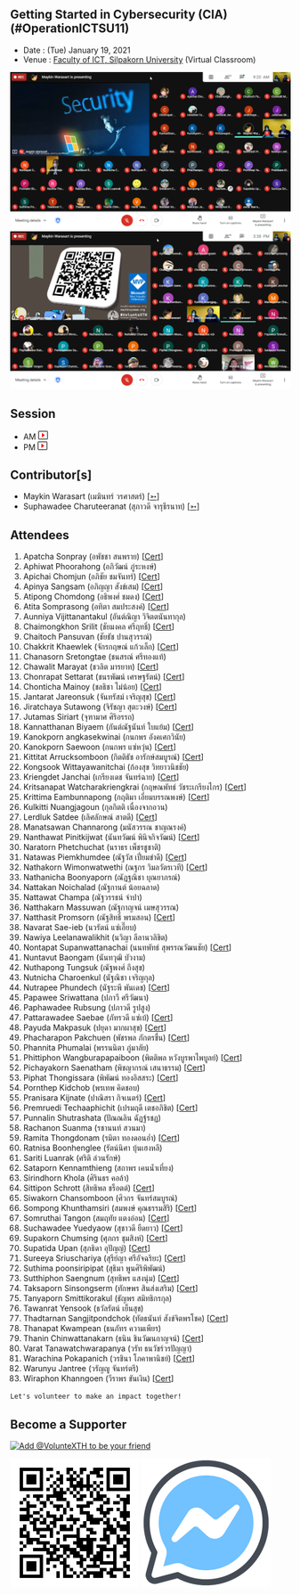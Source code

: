 ## Getting Started in Cybersecurity (CIA) (#OperationICTSU11)

+ Date : (Tue) January 19, 2021
+ Venue : [Faculty of ICT, Silpakorn University](https://www.ict.su.ac.th/) (Virtual Classroom)

[![](OperationICTSU11/pic/2021-01-19_092057.png "#OperationICTSU11")](OperationICTSU11/pic/2021-01-19_092057.png)
[![](OperationICTSU11/pic/2021-01-19_153833.png "#OperationICTSU11")](OperationICTSU11/pic/2021-01-19_153833.png)

## Session
+ AM [![](OperationICTSU11/pic/video-youtube.png "#OperationICTSU11")](https://drive.google.com/file/d/1WIBS7C9WjLMUPKi6UnHyJyvzb07-YMP_)
+ PM [![](OperationICTSU11/pic/video-youtube.png "#OperationICTSU11")](https://drive.google.com/file/d/1S9Hxg1JAsBQquqYmnh8LM6dtSGJ8N6CZ)

## Contributor[s]
+ Maykin Warasart (เมฆินทร์ วรศาสตร์) [[➳](http://mk.in.th)]
+ Suphawadee Charuteeranat (สุภาวดี จารุธีรนาท) [[➳](https://www.facebook.com/thdeemiss03)]

## Attendees
<!--  [[Cert](OperationICTSU11/attendance/xxx.pdf)] -->
1. Apatcha Sonpray (อพัชชา สนพราย) [[Cert](OperationICTSU11/attendance/VXOpICTSU11-20210119-Apatcha-Sonpray.pdf)]
1. Aphiwat Phoorahong (อภิวัฒน์ ภู่ระหงษ์)
1. Apichai Chomjun (อภิชัย ชมจันทร์) [[Cert](OperationICTSU11/attendance/VXOpICTSU11-20210119-Apichai-Chomjun.pdf)]
1. Apinya Sangsam (อภิญญา สังข์เสม) [[Cert](OperationICTSU11/attendance/VXOpICTSU11-20210119-Apinya-Sangsam.pdf)]
1. Atipong Chomdong (อธิพงศ์ ชมดง) [[Cert](OperationICTSU11/attendance/VXOpICTSU11-20210119-Atipong-Chomdong.pdf)]
1. Atita Somprasong (อทิตา สมประสงค์) [[Cert](OperationICTSU11/attendance/VXOpICTSU11-20210119-Atita-Somprasong.pdf)]
1. Aunniya Vijittanantakul (อันต์ณิญา วิจิตตนันทากุล)
1. Chaimongkhon Srilit (ชัยมงคล ศรีฤทธิ์) [[Cert](OperationICTSU11/attendance/VXOpICTSU11-20210119-Chaimongkhon-Srilit.pdf)]
1. Chaitoch Pansuvan (ชัยธัช ปานสุวรรณ์)
1. Chakkrit Khaewlek (จักรกฤษณ์ แก้วเล็ก) [[Cert](OperationICTSU11/attendance/VXOpICTSU11-20210119-Chakkrit-Khaewlek.pdf)]
1. Chanasorn Sretongtae (ชนสรณ์ ศรีทองแท้)
1. Chawalit Marayat (ชวลิต มารยาท) [[Cert](OperationICTSU11/attendance/VXOpICTSU11-20210119-Chawalit-Marayat.pdf)]
1. Chonrapat Settarat (ชนรพัฒน์ เศรษฐรัตน์) [[Cert](OperationICTSU11/attendance/VXOpICTSU11-20210119-Chonrapat-Settarat.pdf)]
1. Chonticha Mainoy (ชลธิชา ไม่น้อย) [[Cert](OperationICTSU11/attendance/VXOpICTSU11-20210119-Chonticha-Mainoy.pdf)]
1. Jantarat Jareonsuk (จันทรัสม์ เจริญสุข) [[Cert](OperationICTSU11/attendance/VXOpICTSU11-20210119-Jantarat-Jareonsuk.pdf)]
1. Jiratchaya Sutawong (จิรัชญา สุตะวงษ์) [[Cert](OperationICTSU11/attendance/VXOpICTSU11-20210119-Jiratchaya-Sutawong.pdf)]
1. Jutamas Siriart (จุฑามาศ ศิริอรรถ)
1. Kannatthanan Biyaem (กันต์ณัฐนันท์ ใบแย้ม) [[Cert](OperationICTSU11/attendance/VXOpICTSU11-20210119-Kannatthanan-Biyaem.pdf)]
1. Kanokporn angkasekwinai (กนกพร อังคเศกวินัย)
1. Kanokporn Saewoon (กนกพร แซ่หวุ่น) [[Cert](OperationICTSU11/attendance/VXOpICTSU11-20210119-Kanokporn-Saewoon.pdf)]
1. Kittitat Arrucksomboon (กิตติธัช อารักษ์สมบูรณ์) [[Cert](OperationICTSU11/attendance/VXOpICTSU11-20210119-Kittitat-Arrucksomboon.pdf)]
1. Kongsook Wittayawanitchai (ก้องสุข วิทยาวนิชชัย)
1. Kriengdet Janchai (เกรียงเดช จันทร์ฉาย) [[Cert](OperationICTSU11/attendance/VXOpICTSU11-20210119-Kriengdet-Janchai.pdf)]
1. Kritsanapat Watcharakriengkrai (กฤษณพัทธ์ วัชระเกรียงไกร) [[Cert](OperationICTSU11/attendance/VXOpICTSU11-20210119-Kritsanapat-W.pdf)]
1. Krittima Eambunnapong (กฤติมา เอี่ยมบรรณพงษ์) [[Cert](OperationICTSU11/attendance/VXOpICTSU11-20210119-Krittima-Eambunnapong.pdf)]
1. Kulkitti Nuangjagoun (กุลกิตติ เนื่องจากอวน)
1. Lerdluk Satdee (เลิศลักษณ์ สาตดี) [[Cert](OperationICTSU11/attendance/VXOpICTSU11-20210119-Lerdluk-Satdee.pdf)]
1. Manatsawan Channarong (มนัสวรรณ ชาญณรงค์)
1. Nanthawat Pinitkijwat (นันทวัฒน์ พินิจกิจวัฒน์) [[Cert](OperationICTSU11/attendance/VXOpICTSU11-20210119-Nanthawat-Pinitkijwat.pdf)]
1. Naratorn Phetchuchat (นราธร เพ็ชรชูชาติ)
1. Natawas Piemkhumdee (ณัฐวัส เปี่ยมขำดี) [[Cert](OperationICTSU11/attendance/VXOpICTSU11-20210119-Natawas-Piemkhumdee.pdf)]
1. Nathakorn Wimonwatwethi (ณฐกร วิมลวัตรเวที) [[Cert](OperationICTSU11/attendance/VXOpICTSU11-20210119-Nathakorn-Wimonwatwethi.pdf)]
1. Nathanicha Boonyaporn (ณัฏฐณิชา บุณยาภรณ์)
1. Nattakan Noichalad (ณัฐกานต์ น้อยฉลาด)
1. Nattawat Champa (ณัฐวรรธน์ จำปา)
1. Natthakarn Massuwan (ณัฐกาญจน์ เมษสุวรรณ)
1. Natthasit Promsorn (ณัฐสิทธิ์ พรมสอน) [[Cert](OperationICTSU11/attendance/VXOpICTSU11-20210119-Natthasit-Promsorn.pdf)]
1. Navarat Sae-ieb (นวรัตน์ แซ่เอี๊ยบ)
1. Nawiya Leelanawalikhit (นวิญา ลีลานวลิขิต)
1. Nontapat Supanwattanachai (นนทพัทธ์ สุพรรณวัฒนชัย) [[Cert](OperationICTSU11/attendance/VXOpICTSU11-20210119-Nontapat-Supanwattanachai.pdf)]
1. Nuntavut Baongam (นันทวุฒิ บัวงาม)
1. Nuthapong Tungsuk (ณัฐพงศ์ ถึงสุข)
1. Nutnicha Charoenkul (นัฐณิชา เจริญกุล)
1. Nutrapee Phundech (นัฐระพี พันเดช)  [[Cert](OperationICTSU11/attendance/VXOpICTSU11-20210119-Nutrapee-Phundech.pdf)]
1. Papawee Sriwattana (ปภาวี ศรีวัฒนา)
1. Paphawadee Rubsung (ปภาวดี รูปสูง)
1. Pattarawadee Saebae (ภัทรวดี แซ่เบ้) [[Cert](OperationICTSU11/attendance/VXOpICTSU11-20210119-Pattarawadee-Saebae.pdf)]
1. Payuda Makpasuk (ปยุดา มากผาสุข) [[Cert](OperationICTSU11/attendance/VXOpICTSU11-20210119-Payuda-Makpasuk.pdf)]
1. Phacharapon Pakchuen (พัชรพล ภักตรชื่น) [[Cert](OperationICTSU11/attendance/VXOpICTSU11-20210119-Phacharapon-Pakchuen.pdf)]
1. Phannita Phumalai (พรรนนิตา ภู่มาลัย)
1. Phittiphon Wangburapapaiboon (พิตติพล หวังบูรพาไพบูลย์) [[Cert](OperationICTSU11/attendance/VXOpICTSU11-20210119-Phittiphon-W.pdf)]
1. Pichayakorn Saenatham (พิชญากรณ์ เสนาธรรม) [[Cert](OperationICTSU11/attendance/VXOpICTSU11-20210119-Pichayakorn-Saenatham.pdf)]
1. Piphat Thongissara (พิพัฒน์ ทองอิสสระ) [[Cert](OperationICTSU11/attendance/VXOpICTSU11-20210119-Piphat-Thongissara.pdf)]
1. Pornthep Kidchob (พรเทพ คิดชอบ)
1. Pranisara Kijnate (ปาณิสรา กิจเนตร์) [[Cert](OperationICTSU11/attendance/VXOpICTSU11-20210119-Pranisara-Kijnate.pdf)]
1. Premruedi Techaaphichit (เปรมฤดี เตชอภิชิต) [[Cert](OperationICTSU11/attendance/VXOpICTSU11-20210119-Premruedi-Techaaphichit.pdf)]
1. Punnalin Shutrashata (ปัณณลิน ฉัฏฐ์รชฏ)
1. Rachanon Suanma (รชานนท์ สวนมา)
1. Ramita Thongdonam (รมิตา ทองดอนอ่ำ) [[Cert](OperationICTSU11/attendance/VXOpICTSU11-20210119-Ramita-Thongdonam.pdf)]
1. Ratnisa Boonhenglee (รัตน์นิศา บุ้นเฮงหลี)
1. Sariti Luanrak (ศริติ ล่วนรักษ์)
1. Sataporn Kennamthieng (สถาพร เคนน้ำเที่ยง)
1. Sirindhorn Khola (ศิรินธร คอล้า)
1. Sittipon Schrott (สิทธิพล ชร็อตต์) [[Cert](OperationICTSU11/attendance/VXOpICTSU11-20210119-Sittipon-Schrott.pdf)]
1. Siwakorn Chansomboon (ศิวกร จันทร์สมบูรณ์)
1. Sompong Khunthamsiri (สมพงษ์ คุณธรรมสิริ) [[Cert](OperationICTSU11/attendance/VXOpICTSU11-20210119-Sompong-Khunthamsiri.pdf)]
1. Somruthai Tangon (สมฤทัย แตงอ่อน) [[Cert](OperationICTSU11/attendance/VXOpICTSU11-20210119-Somruthai-Tangon.pdf)]
1. Suchawadee Yuedyaow (สุชาวดี ยืดยาว) [[Cert](OperationICTSU11/attendance/VXOpICTSU11-20210119-Suchawadee-Yuedyaow.pdf)]
1. Supakorn Chumsing (ศุภกร ชุมสิงห์) [[Cert](OperationICTSU11/attendance/VXOpICTSU11-20210119-Supakorn-Chumsing.pdf)]
1. Supatida Upan (สุภธิดา อุปัญญ์) [[Cert](OperationICTSU11/attendance/VXOpICTSU11-20210119-Supatida-Upan.pdf)]
1. Sureeya Sriuschariya (สุรีย์ญา ศรีอัจฉริยะ) [[Cert](OperationICTSU11/attendance/VXOpICTSU11-20210119-Sureeya-Sriuschariya.pdf)]
1. Suthima poonsiripipat (สุธิมา พูนศิริพิพัฒน์)
1. Sutthiphon Saengnum (สุทธิพร แสงนุ่ม) [[Cert](OperationICTSU11/attendance/VXOpICTSU11-20210119-Sutthiphon-Saengnum.pdf)]
1. Taksaporn Sinsongserm (ทักษพร สินส่งเสริม) [[Cert](OperationICTSU11/attendance/VXOpICTSU11-20210119-Taksaporn-Sinsongserm.pdf)]
1. Tanyaporn Smittikorakul (ธัญพร สมิทธิกรกุล)
1. Tawanrat Yensook (ธวัลรัตน์ เย็นสุข)
1. Thadtarnan Sangjitpondchok (ทัตธนันท์ สังข์จิตพรโชค) [[Cert](OperationICTSU11/attendance/VXOpICTSU11-20210119-Thadtarnan-Sangjitpondchok.pdf)]
1. Thanapat Kwampean (ธนภัทร ความเพียร)
1. Thanin Chinwattanakarn (ธนิน ชินวัฒนกาญจน์) [[Cert](OperationICTSU11/attendance/VXOpICTSU11-20210119-Thanin-Chinwattanakarn.pdf)]
1. Varat Tanawatchwarapanya (วรัท ธนวัชร์วรปัญญา)
1. Warachina Pokapanich (วรชินา โภคาพานิชย์) [[Cert](OperationICTSU11/attendance/VXOpICTSU11-20210119-Warachina-Pokapanich.pdf)]
1. Warunyu Jantree (วรัญญู จันทร์ตรี)
1. Wiraphon Khanngoen (วีราพร ขันเงิน) [[Cert](OperationICTSU11/attendance/VXOpICTSU11-20210119-Wiraphon-Khanngoen.pdf)]
<!--  [[Cert](OperationICTSU11/attendance/xxx.pdf)] -->

```markdown
Let's volunteer to make an impact together!
```

## Become a Supporter

[![](https://scdn.line-apps.com/n/line_add_friends/btn/en.png "Add @VolunteXTH to be your friend")](https://lin.ee/cnIgUj4)

[![](/@VolunteXTH.png "Add @VolunteXTH to be your friend")](https://line.me/R/ti/p/@voluntex)
[![](/fb-m.png "Talk to us via FB messenger")](https://m.me/VolunteXTH)